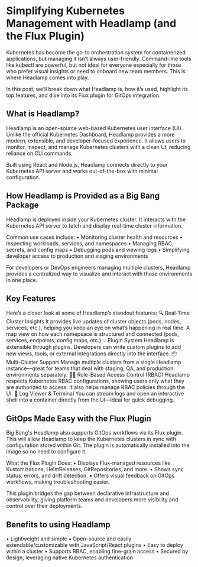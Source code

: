 # Simplifying Kubernetes Management with Headlamp (and the Flux Plugin)

Kubernetes has become the go-to orchestration system for containerized applications, but managing it isn’t always user-friendly. Command-line tools like kubectl are powerful, but not ideal for everyone especially for those who prefer visual insights or need to onboard new team members. This is where Headlamp comes into play.

In this post, we’ll break down what Headlamp is, how it’s used, highlight its top features, and dive into its Flux plugin for GitOps integration.

## What is Headlamp?

Headlamp is an open-source web-based Kubernetes user interface (UI). Unlike the official Kubernetes Dashboard, Headlamp provides a more modern, extensible, and developer-focused experience. It allows users to monitor, inspect, and manage Kubernetes clusters with a clean UI, reducing reliance on CLI commands.

Built using React and Node.js, Headlamp connects directly to your Kubernetes API server and works out-of-the-box with minimal configuration.

##  How Headlamp is Provided as a Big Bang Package

Headlamp is deployed inside your Kubernetes cluster. It interacts with the Kubernetes API server to fetch and display real-time cluster information.

Common use cases include:
•	Monitoring cluster health and resources
•	Inspecting workloads, services, and namespaces
•	Managing RBAC, secrets, and config maps
•	Debugging pods and viewing logs
•	Simplifying developer access to production and staging environments

For developers or DevOps engineers managing multiple clusters, Headlamp provides a centralized way to visualize and interact with those environments in one place.

## Key Features

Here’s a closer look at some of Headlamp’s standout features:
🔍 Real-Time Cluster Insights
It provides live updates of cluster objects (pods, nodes, services, etc.), helping you keep an eye on what’s happening in real time.
A map view on how each namepsace is structured and connected (pods, services, endpoints, config maps, etc.)
💡 Plugin System
Headlamp is extensible through plugins. Developers can write custom plugins to add new views, tools, or external integrations directly into the interface.
📦 Multi-Cluster Support
Manage multiple clusters from a single Headlamp instance—great for teams that deal with staging, QA, and production environments separately.
🧑‍💻 Role-Based Access Control (RBAC)
Headlamp respects Kubernetes RBAC configurations, showing users only what they are authorized to access. It also helps manage RBAC policies through the UI.
📜 Log Viewer & Terminal
You can stream logs and open an interactive shell into a container directly from the UI—ideal for quick debugging.

## GitOps Made Easy with the Flux Plugin

Big Bang's Headlamp also supports GitOps workflows via its Flux plugin. This will allow Headlamp to keep the Kubernetes clusters in sync with configuration stored within Git. The plugin is automatically installed into the image so no need to configure it.

What the Flux Plugin Does:
•	Displays Flux-managed resources like Kustomizations, HelmReleases, GitRepositories, and more.
•	Shows sync status, errors, and drift detection.
•	Offers visual feedback on GitOps workflows, making troubleshooting easier.

This plugin bridges the gap between declarative infrastructure and observability, giving platform teams and developers more visibility and control over their deployments.

## Benefits to using Headlamp

•	Lightweight and simple 
•	Open-source and easily extendable/customizable with JavaScript/React plugins 
•	Easy to deploy within a cluster
•	Supports RBAC, enabling fine-grain access
•	Secured by design, leveraging native Kubernetes authentication

